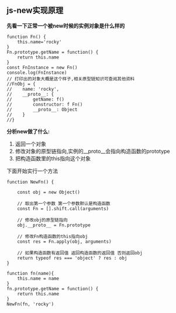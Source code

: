 ## js-new实现原理 ##

**先看一下正常一个被new时候的实例对象是什么样的**

	function Fn() {
		this.name='rocky'
	}
	Fn.prototype.getName = function() {
		return this.name
	}
	const FnInstance = new Fn()
	console.log(FnInstance)
	// 打印出的对象大概是这个样子,相关原型链知识可查阅其他资料
	//FnObj = {
	//    name: 'rocky',
	//    __proto__: {
	//        getName: f()
	//        constructor: f Fn()
	//        __proto__: Object
	//    }
	//}

**分析new做了什么:**

1. 返回一个对象
2. 修改对象的原型链指向,实例的__proto__会指向构造函数的prototype
3. 把构造函数里的this指向这个对象

下面开始实行一个方法


	function NewFn() {

	    const obj = new Object()

	    // 取出第一个参数 第一个参数默认是构造函数 
	    const Fn = [].shift.call(arguments)

	    // 修改obj的原型链指向
	    obj.__proto__ = Fn.prototype

	    // 修改Fn构造函数的this指向obj
	    const res = Fn.apply(obj, arguments)

	    // 如果构造函数有返回值 返回构造函数的返回值 否则返回obj 
	    return typeof res === 'object' ? res : obj
	}
	
	function fn(name){
	    this.name = name
	}
	fn.prototype.getName = function() {
	    return this.name
	}
	NewFn(fn, 'rocky')